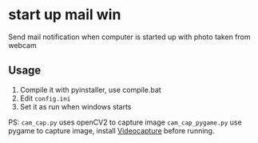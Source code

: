 # start up mail win
Send mail notification when computer is started up with photo taken from webcam

## Usage
1. Compile it with pyinstaller, use compile.bat
2. Edit `config.ini` 
3. Set it as run when windows starts

PS:
`cam_cap.py` uses openCV2 to capture image
`cam_cap_pygame.py` use pygame to capture image, install
[Videocapture](http://videocapture.sourceforge.net/ "Videocapture") before running.